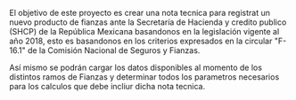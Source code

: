 El objetivo de este proyecto es crear una nota tecnica para registrat un nuevo producto de fianzas ante la Secretaría de Hacienda
y credito publico (SHCP) de la República Mexicana basandonos en la legislación vigente al año 2018, esto es basandonos en los 
criterios expresados en la circular "F-16.1" de la Comisión Nacional de Seguros y Fianzas.

Así mismo se podrán cargar los datos disponibles al momento de los distintos ramos de Fianzas y determinar todos los parametros necesarios para los calculos que debe incliur dicha nota tecnica.
